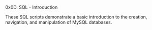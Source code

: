 0x0D. SQL - Introduction

These SQL scripts demonstrate a basic introduction to the creation, navigation, and manipulation of MySQL databases.
